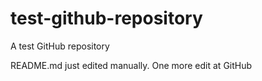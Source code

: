 # test-github-repository
A test GitHub repository

README.md just edited manually. One more edit at GitHub
